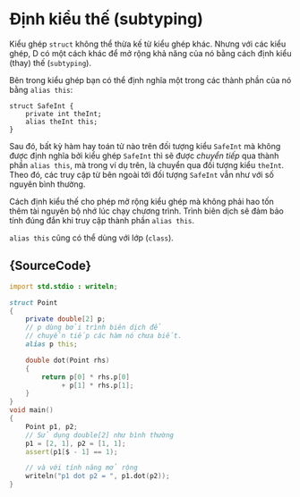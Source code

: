 # Định kiểu thế (subtyping)

Kiểu ghép `struct` không thể thừa kế từ kiểu ghép khác.
Nhưng với các kiểu ghép, D có một cách khác để mở rộng khả năng của nó
bằng cách định kiểu (thay) thế (`subtyping`).

Bên trong kiểu ghép bạn có thể định nghĩa một trong các thành phần của
nó bằng `alias this`:

    struct SafeInt {
        private int theInt;
        alias theInt this;
    }

Sau đó, bất kỳ hàm hay toán tử nào trên đối tượng kiểu `SafeInt`
mà không được định nghĩa bởi kiểu ghép `SafeInt` thì sẽ được _chuyển tiếp_
qua thành phần `alias this`, mà trong ví dụ trên, là chuyển qua đối tượng
kiểu `theInt`. Theo đó, các truy cập từ bên ngoài tới đối tượng `SafeInt`
vẫn như với số nguyên bình thường.

Cách định kiểu thế  cho phép mở rộng kiểu ghép mà không phải hao tốn thêm
tài nguyên bộ nhớ lúc chạy chương trình. Trình biên dịch sẽ đảm bảo tính
đúng đắn khi truy cập thành phần `alias this`.

`alias this` cũng có thể dùng với lớp (`class`).

## {SourceCode}

```d
import std.stdio : writeln;

struct Point
{
    private double[2] p;
    // p dùng bởi trình biên dịch để
    // chuyển tiếp các hàm nó chưa biết.
    alias p this;

    double dot(Point rhs)
    {
        return p[0] * rhs.p[0]
             + p[1] * rhs.p[1];
    }
}
void main()
{
    Point p1, p2;
    // Sử dụng double[2] như bình thường
    p1 = [2, 1], p2 = [1, 1];
    assert(p1[$ - 1] == 1);

    // và với tính năng mở rộng
    writeln("p1 dot p2 = ", p1.dot(p2));
}
```
